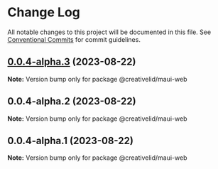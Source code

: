 # Change Log

All notable changes to this project will be documented in this file.
See [Conventional Commits](https://conventionalcommits.org) for commit guidelines.

## [0.0.4-alpha.3](https://github.com/Creative-Lid/lib-maui/compare/@creativelid/maui-web@0.0.4-alpha.2...@creativelid/maui-web@0.0.4-alpha.3) (2023-08-22)

**Note:** Version bump only for package @creativelid/maui-web





## 0.0.4-alpha.2 (2023-08-22)

**Note:** Version bump only for package @creativelid/maui-web





## 0.0.4-alpha.1 (2023-08-22)

**Note:** Version bump only for package @creativelid/maui-web
